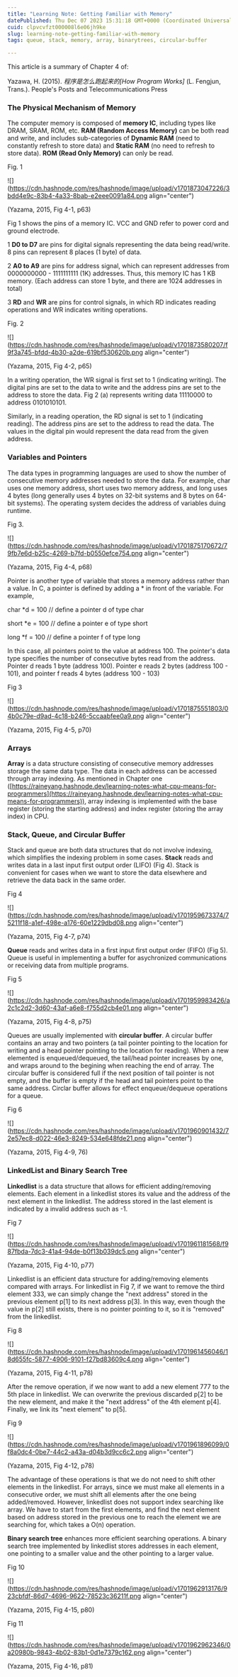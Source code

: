 ```yaml
---
title: "Learning Note: Getting Familiar with Memory"
datePublished: Thu Dec 07 2023 15:31:18 GMT+0000 (Coordinated Universal Time)
cuid: clpvcvfzt000008l6e06jh9ke
slug: learning-note-getting-familiar-with-memory
tags: queue, stack, memory, array, binarytrees, circular-buffer

---
```


This article is a summary of Chapter 4 of:

Yazawa, H. (2015). *程序是怎么跑起来的\[How Program Works\]* (L. Fengjun, Trans.). People's Posts and Telecommunications Press

### The Physical Mechanism of Memory

The computer memory is composed of **memory IC**, including types like DRAM, SRAM, ROM, etc. **RAM (Random Access Memory)** can be both read and write, and includes sub-categories of **Dynamic RAM** (need to constantly refresh to store data) and **Static RAM** (no need to refresh to store data). **ROM (Read Only Memory)** can only be read.

Fig. 1

![](https://cdn.hashnode.com/res/hashnode/image/upload/v1701873047226/3bdd4e9c-83b4-4a33-8bab-e2eee0091a84.png align="center")

(Yazama, 2015, Fig 4-1, p63)

Fig 1 shows the pins of a memory IC. VCC and GND refer to power cord and ground electrode.

1 **D0 to D7** are pins for digital signals representing the data being read/write. 8 pins can represent 8 places (1 byte) of data.

2 **A0 to A9** are pins for address signal, which can represent addresses from 0000000000 - 1111111111 (1K) addresses. Thus, this memory IC has 1 KB memory. (Each address can store 1 byte, and there are 1024 addresses in total)

3 **RD** and **WR** are pins for control signals, in which RD indicates reading operations and WR indicates writing operations.

Fig. 2

![](https://cdn.hashnode.com/res/hashnode/image/upload/v1701873580207/f9f3a745-bfdd-4b30-a2de-619bf530620b.png align="center")

(Yazama, 2015, Fig 4-2, p65)

In a writing operation, the WR signal is first set to 1 (indicating writing). The digital pins are set to the data to write and the address pins are set to the address to store the data. Fig 2 (a) represents writing data 11110000 to address 0101010101.

Similarly, in a reading operation, the RD signal is set to 1 (indicating reading). The address pins are set to the address to read the data. The values in the digital pin would represent the data read from the given address.

### Variables and Pointers

The data types in programming languages are used to show the number of consecutive memory addresses needed to store the data. For example, char uses one memory address, short uses two memory address, and long uses 4 bytes (long generally uses 4 bytes on 32-bit systems and 8 bytes on 64-bit systems). The operating system decides the address of variables duing runtime.

Fig 3.

![](https://cdn.hashnode.com/res/hashnode/image/upload/v1701875170672/79fb7e6d-b25c-4269-b7fd-b0550efce754.png align="center")

(Yazama, 2015, Fig 4-4, p68)

Pointer is another type of variable that stores a memory address rather than a value. In C, a pointer is defined by adding a \* in front of the variable. For example,

char \*d = 100 // define a pointer d of type char

short \*e = 100 // define a pointer e of type short

long \*f = 100 // define a pointer f of type long

In this case, all pointers point to the value at address 100. The pointer's data type specifies the number of consecutive bytes read from the address. Pointer d reads 1 byte (address 100). Pointer e reads 2 bytes (address 100 - 101), and pointer f reads 4 bytes (address 100 - 103)

Fig 3

![](https://cdn.hashnode.com/res/hashnode/image/upload/v1701875551803/04b0c79e-d9ad-4c18-b246-5ccaabfee0a9.png align="center")

(Yazama, 2015, Fig 4-5, p70)

### Arrays

**Array** is a data structure consisting of consecutive memory addresses storage the same data type. The data in each address can be accessed through array indexing. As mentioned in Chapter one ([https://raineyang.hashnode.dev/learning-notes-what-cpu-means-for-programmers](https://raineyang.hashnode.dev/learning-notes-what-cpu-means-for-programmers)), array indexing is implemented with the base register (storing the starting address) and index register (storing the array index) in CPU.

### Stack, Queue, and Circular Buffer

Stack and queue are both data structures that do not involve indexing, which simplifies the indexing problem in some cases. **Stack** reads and writes data in a last input first output order (LIFO) (Fig 4). Stack is convenient for cases when we want to store the data elsewhere and retrieve the data back in the same order.

Fig 4

![](https://cdn.hashnode.com/res/hashnode/image/upload/v1701959673374/75211f18-a1ef-498e-a176-60e1229dbd08.png align="center")

(Yazama, 2015, Fig 4-7, p74)

**Queue** reads and writes data in a first input first output order (FIFO) (Fig 5). Queue is useful in implementing a buffer for asychronized communications or receiving data from multiple programs.

Fig 5

![](https://cdn.hashnode.com/res/hashnode/image/upload/v1701959983426/a2c1c2d2-3d60-43af-a6e8-f755d2cb4e01.png align="center")

(Yazama, 2015, Fig 4-8, p75)

Queues are usually implemented with **circular buffer**. A circular buffer contains an array and two pointers (a tail pointer pointing to the location for writing and a head pointer pointing to the location for reading). When a new elemented is enqueued/dequeued, the tail/head pointer increases by one, and wraps around to the begining when reaching the end of array. The circular buffer is considered full if the next position of tail pointer is not empty, and the buffer is empty if the head and tail pointers point to the same address. Circlar buffer allows for effect enqueue/dequeue operations for a queue.

Fig 6

![](https://cdn.hashnode.com/res/hashnode/image/upload/v1701960901432/72e57ec8-d022-46e3-8249-534e648fde21.png align="center")

(Yazama, 2015, Fig 4-9, 76)

### LinkedList and Binary Search Tree

**Linkedlist** is a data structure that allows for efficient adding/removing elements. Each element in a linkedlist stores its value and the address of the next element in the linkedlist. The address stored in the last element is indicated by a invalid address such as -1.

Fig 7

![](https://cdn.hashnode.com/res/hashnode/image/upload/v1701961181568/f987fbda-7dc3-41a4-94de-b0f13b039dc5.png align="center")

(Yazama, 2015, Fig 4-10, p77)

Linkedlist is an efficient data structure for adding/removing elements compared with arrays. For linkedlist in Fig 7, if we want to remove the third element 333, we can simply change the "next address" stored in the previous element p\[1\] to its next address p\[3\]. In this way, even though the value in p\[2\] still exists, there is no pointer pointing to it, so it is "removed" from the linkedlist.

Fig 8

![](https://cdn.hashnode.com/res/hashnode/image/upload/v1701961456046/18d655fc-5877-4906-9101-f27bd83609c4.png align="center")

(Yazama, 2015, Fig 4-11, p78)

After the remove operation, if we now want to add a new element 777 to the 5th place in linkedlist. We can overwrite the previous discarded p\[2\] to be the new element, and make it the "next address" of the 4th element p\[4\]. Finally, we link its "next element" to p\[5\].

Fig 9

![](https://cdn.hashnode.com/res/hashnode/image/upload/v1701961896099/0f8a0dc4-0be7-44c2-a43a-d04b3d9cc6c2.png align="center")

(Yazama, 2015, Fig 4-12, p78)

The advantage of these operations is that we do not need to shift other elements in the linkedlist. For arrays, since we must make all elements in a consecutive order, we must shift all elements after the one being added/removed. However, linkedlist does not support index searching like array. We have to start from the first elements, and find the next element based on address stored in the previous one to reach the element we are searching for, which takes a O(n) operation.

**Binary search tree** enhances more efficient searching operations. A binary search tree implemented by linkedlist stores addresses in each element, one pointing to a smaller value and the other pointing to a larger value.

Fig 10

![](https://cdn.hashnode.com/res/hashnode/image/upload/v1701962913176/923cbfdf-86d7-4696-9622-78523c36211f.png align="center")

(Yazama, 2015, Fig 4-15, p80)

Fig 11

![](https://cdn.hashnode.com/res/hashnode/image/upload/v1701962962346/0a20980b-9843-4b02-83b1-0d1e7379c162.png align="center")

(Yazama, 2015, Fig 4-16, p81)